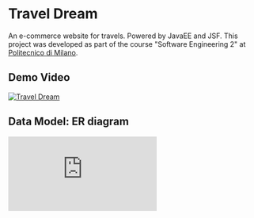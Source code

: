 Travel Dream
===================

An e-commerce website for travels. Powered by JavaEE and JSF.
This project was developed as part of the course "Software Engineering 2" at [Politecnico di Milano](http://www.polimi.it/).

## Demo Video
[![Travel Dream](https://github.com/teopalva/travel-dream/blob/master/images/travel_dream_screenshot.png)](https://vimeo.com/141936311 "Travel Dream")

## Data Model: ER diagram
![alt text](https://github.com/teopalva/travel-dream/blob/master/Deliveries/Documentation/ER.pdf "ER")
